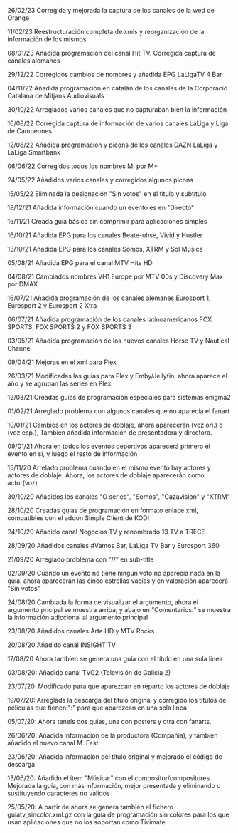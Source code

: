 26/02/23 Corregida y mejorada la captura de los canales de la wed de Orange

11/02/23 Reestructuración completa de xmls y reorganización de la información de los mismos

08/01/23 Añadida programación del canal Hit TV. Corregida captura de canales alemanes

29/12/22 Corregidos cambios de nombres y añadida EPG LaLigaTV 4 Bar

04/11/22 Añadida programación en catalán de los canales de la Corporació Catalana de Mitjans Audiovisuals

30/10/22 Arreglados varios canales que no capturaban bien la información

16/08/22 Corregida captura de información de varios canales LaLiga y Liga de Campeones

12/08/22 Añadida programación y picons de los canales DAZN LaLiga y LaLiga Smartbank

06/06/22 Corregidos todos los nombres M. por M+

24/05/22 Añadidos varios canales y corregidos algunos picons

15/05/22 Eliminada la designación "Sin votos" en el título y subtítulo

18/12/21 Añadida información cuando un evento es en "Directo"

15/11/21 Creada guía básica sin comprimir para aplicaciones simples

16/10/21 Añadida EPG para los canales Beate-uhse, Vivid y Hustler

13/10/21 Añadida EPG para los canales Somos, XTRM y Sol Música

05/08/21 Añadida EPG para el canal MTV Hits HD

04/08/21 Cambiados nombres VH1 Europe por MTV 00s y Discovery Max por DMAX

16/07/21 Añadida programación de los canales alemanes Eurosport 1, Eurosport 2 y Eurosport 2 Xtra

06/07/21 Añadida programación de los canales latinoamericanos FOX SPORTS, FOX SPORTS 2 y FOX SPORTS 3

03/05/21 Añadida programación de los nuevos canales Horse TV y Nautical Channel

09/04/21 Mejoras en el xml para Plex

26/03/21 Modificadas las guías para Plex y Emby/Jellyfin, ahora aparece el año y se agrupan las series en Plex

12/03/21
Creadas guías de programación especiales para sistemas enigma2

01/02/21
Arreglado problema con algunos canales que no aparecía el fanart

10/01/21
Cambios en los actores de doblaje, ahora aparecerán (voz ori.) o (voz esp.), También añadida información de presentadora y directora.

09/01/21
Ahora en todos los eventos deportivos aparecerá primero el evento en sí, y luego el resto de información

15/11/20
Arrelado problema cuando en el mismo evento hay actores y actores de doblaje. Ahora, los actores de doblaje aparecerán como actor(voz)

30/10/20
Añadidos los canales "O series", "Somos", "Cazavision" y "XTRM"

28/10/20
Creadas guias de programación en formato enlace xml, compatibles con el addon Simple Client de KODI

24/10/20
Añadido canal Negocios TV y renombrado 13 TV a TRECE

28/09/20
Añadidos canales #Vamos Bar, LaLiga TV Bar y Eurosport 360

21/09/20
Arreglado problema con "//" en sub-title

02/09/20
Cuando un evento no tiene ningún voto no aparecía nada en la guía, ahora aparecerán las cinco estrellas vacías y en valoración aparecerá "Sin votos"

24/08/20
Cambiada la forma de visualizar el argumento, ahora el argumento pricipal se muestra arriba, y abajo en "Comentarios:" se muestra la información adiccional al argumento principal

23/08/20
Añadidos canales Arte HD y MTV Rocks

20/08/20
Añadido canal INSIGHT TV

17/08/20
Ahora tambíen se genera una guía con el título en una sola linea

03/08/20:
Añadido canal TVG2 (Televisión de Galicia 2)

23/07/20:
Modificado para que aparezcan en reparto los actores de doblaje

19/07/20:
Arreglada la descarga del título original y corregido los títulos de péliculas que tienen ":" para que aparezcan en una sola linea

05/07/20:
Ahora teneís dos guias, una con posters y otra con fanarts.

26/06/20:
Añadida información de la productora (Compañia), y tambien añadido el nuevo canal M. Fest

23/06/20:
Añadida información del título original y mejorado el código de descarga

13/06/20:
Añadido el item "Música:" con el compositor/compositores. Mejorada la guía, con más información, mejor presentada y eliminando o sustituyendo caracteres no validos

25/05/20:
A partir de ahora se genera también el fichero guiatv_sincolor.xml.gz con la guía de programación sin colores para los que usan aplicaciones que no los soportan como Tivimate
